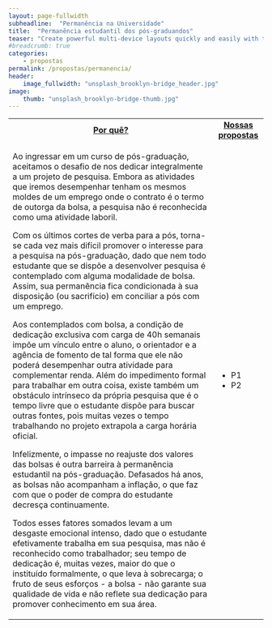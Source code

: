 ```yaml
---
layout: page-fullwidth
subheadline:  "Permanência na Universidade"
title:  "Permanência estudantil dos pós-graduandos"
teaser: "Create powerful multi-device layouts quickly and easily with the 12-column, nest-able Foundation grid. To optimize the size of your images, you find the correct dimensions beneath. Further below you find the <a href='#color-scheme-and-colors-codes'>colorscheme and colors</a> used for <em>Feeling Responsive</em> and their color codes."
#breadcrumb: true
categories:
    - propostas
permalink: /propostas/permanencia/
header:
    image_fullwidth: "unsplash_brooklyn-bridge_header.jpg"
image:
    thumb: "unsplash_brooklyn-bridge-thumb.jpg"
---
```

<table style="width: 100%">
    <tr>
        <td><b><u><center>Por quê?</center></u></b></td><td><b><u><center>Nossas propostas</center></u></b></td>
    </tr><tr>
    <tr>
        <td><p> Ao ingressar em um curso de pós-graduação, aceitamos o desafio de nos dedicar integralmente a um projeto de pesquisa. Embora as atividades que iremos desempenhar tenham os mesmos moldes de um emprego onde o contrato é o termo de outorga da bolsa, a pesquisa não é reconhecida como uma atividade laboril. </p>
        <p> Com os últimos cortes de verba para a pós, torna-se cada vez mais difícil promover o interesse para a pesquisa na pós-graduação, dado que nem todo estudante que se dispõe a desenvolver pesquisa é contemplado com alguma modalidade de bolsa. Assim, sua permanência fica condicionada à sua disposição (ou sacrifício) em conciliar a pós com um emprego. </p>
        <p> Aos contemplados com bolsa, a condição de dedicação exclusiva com carga de 40h semanais impõe um vínculo entre o aluno, o orientador e a agência de fomento de tal forma que ele não poderá desempenhar outra atividade para complementar renda. Além do impedimento formal para trabalhar em outra coisa, existe também um  obstáculo intrínseco da própria pesquisa que é o tempo livre que o estudante dispõe para buscar outras fontes, pois muitas vezes o tempo trabalhando no projeto extrapola a carga horária oficial. </p> 
        <p> Infelizmente, o impasse no reajuste dos valores das bolsas é outra barreira à permanência estudantil na pós-graduação. Defasados há anos, as bolsas não acompanham a inflação, o que faz com que o poder de compra do estudante decresça continuamente. </p>
        <p> Todos esses fatores somados levam a um desgaste emocional intenso, dado que o estudante efetivamente trabalha em sua pesquisa, mas não é reconhecido como trabalhador; seu tempo de dedicação é, muitas vezes, maior do que o instituído formalmente, o que leva à sobrecarga; o fruto de seus esforços - a bolsa - não garante sua qualidade de vida e não reflete sua dedicação para promover conhecimento em sua área. 
        </p>
            <p></p>
        </td><td>
            <p><ul>
                <li>P1</li>
                <li>P2</li>
            </ul></p>
        </td>
    </tr>
</table>
